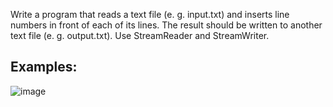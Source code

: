 Write a program that reads a text file (e. g. input.txt) and inserts line numbers in front of each of its lines. The result should be written to another text file (e. g. output.txt). Use StreamReader and StreamWriter.

## Examples:

![image](https://user-images.githubusercontent.com/45227327/214652837-f3512fb6-3a41-448c-ad9f-b4895d08f7a9.png)
